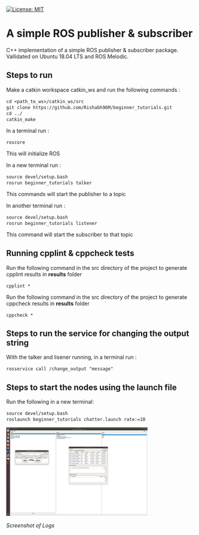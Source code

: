 [![License: MIT](https://img.shields.io/badge/License-MIT-blue.svg)](https://opensource.org/licenses/MIT)

  
#  A simple ROS publisher & subscriber


C++ implementation of a simple ROS publisher & subscriber package. Vallidated on Ubuntu 18.04 LTS and ROS Melodic.

## Steps to run

Make a catkin workspace catkin_ws and run the following commands :
  
```
cd <path_to_ws>/catkin_ws/src
git clone https://github.com/Rishabh96M/beginner_tutorials.git
cd ../
catkin_make
```

In a terminal run :
```
roscore
```
This will initialize ROS

In a new terminal run : 
```
source devel/setup.bash
rosrun beginner_tutorials talker
```
This commands will start the publisher to a topic

In another terminal run : 
```
source devel/setup.bash 
rosrun beginner_tutorials listener
```
This command will start the subscriber to that topic 


## Running cpplint & cppcheck tests
Run the following command in the src directory of the project to generate cpplint results in **results** folder
 ```
cpplint *
```
Run the following command in the src directory of the project to generate cppcheck results in **results** folder
```
cppcheck *
```

## Steps to run the service for changing the output string

With the talker and lisener running, in a terminal run :
```
rosservice call /change_output "message"
```

## Steps to start the nodes using the launch file

Run the following in a new terminal:
```
source devel/setup.bash
roslaunch beginner_tutorials chatter.launch rate:=10
```
<img alt="logs" src="results/rqt_console.png" width="75%" />

*Screenshot of Logs*
